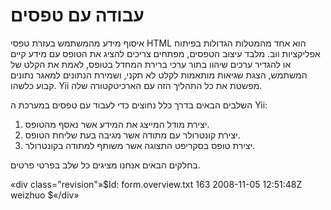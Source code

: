 ﻿עבודה עם טפסים
=================

איסוף מידע מהמשתמש בעזרת טפסי HTML הוא אחד מהמטלות הגדולות בפיתוח אפליקציות ווב. מלבד עיצוב הטפסים, מפתחים צריכים להציג את הטופס עם מידע קיים או
להגדיר ערכים שיהוו בתור ערכי ברירת המחדל בטופס, לאמת את הקלט של המשתמש, הצגת שגיאות מותאמות לקלט לא תקני, ושמירת הנתונים למאגר נתונים קבוע כלשהו.
Yii מפשטת את כל התהליך הזה עם הארכיטקטורה שלה.

השלבים הבאים בדרך כלל נחוצים כדי לעבוד עם טפסים במערכת ה Yii:

 1. יצירת מודל המייצג את המידע אשר נאסף מהטופס.
 2. יצירת קונטרולר עם מתודה אשר מגיבה בעת שליחת הטופס.
 3. יצירת טופס בסקריפט התצוגה אשר משותף למתודה בקונטרולר.
 
בחלקים הבאים אנחנו מציגים כל שלב בפרטי פרטים.


«div class="revision"»$Id: form.overview.txt 163 2008-11-05 12:51:48Z weizhuo $«/div»
